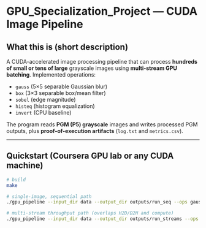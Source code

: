 # GPU_Specialization_Project — CUDA Image Pipeline

## What this is (short description)
A CUDA-accelerated image processing pipeline that can process **hundreds of small or tens of large** grayscale images using **multi-stream GPU batching**. Implemented operations:
- `gauss` (5×5 separable Gaussian blur)
- `box` (3×3 separable box/mean filter)
- `sobel` (edge magnitude)
- `histeq` (histogram equalization)
- `invert` (CPU baseline)

The program reads **PGM (P5) grayscale** images and writes processed PGM outputs, plus **proof-of-execution artifacts** (`log.txt` and `metrics.csv`).

---

## Quickstart (Coursera GPU lab or any CUDA machine)

```bash
# build
make

# single-image, sequential path
./gpu_pipeline --input_dir data --output_dir outputs/run_seq --ops gauss,sobel,histeq --streams 1

# multi-stream throughput path (overlaps H2D/D2H and compute)
./gpu_pipeline --input_dir data --output_dir outputs/run_streams --ops gauss,sobel,histeq --streams 3
